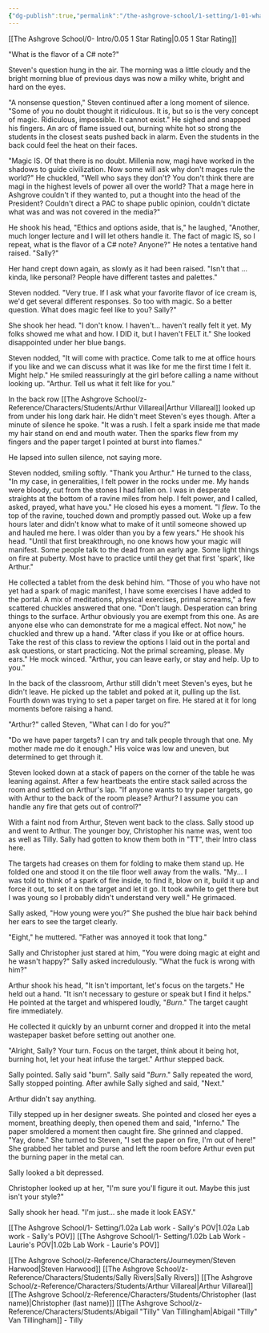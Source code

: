 ```yaml
---
{"dg-publish":true,"permalink":"/the-ashgrove-school/1-setting/1-01-what-is-magic/"}
---
```


[[The Ashgrove School/0- Intro/0.05 1 Star Rating\|0.05 1 Star Rating]]

"What is the flavor of a C# note?"

Steven's question hung in the air. The morning was a little cloudy and the bright morning blue of previous days was now a milky white, bright and hard on the eyes. 

"A nonsense question," Steven continued after a long moment of silence. "Some of you no doubt thought it ridiculous. It is, but so is the very concept of magic. Ridiculous, impossible. It cannot exist." He sighed and snapped his fingers. An arc of flame issued out, burning white hot so strong the students in the closest seats pushed back in alarm. Even the students in the back could feel the heat on their faces. 

"Magic IS. Of that there is no doubt. Millenia now, magi have worked in the shadows to guide civilization. Now some will ask why don't mages rule the world?" He chuckled, "Well who says they don't? You don't think there are magi in the highest levels of power all over the world? That a mage here in Ashgrove couldn't if they wanted to, put a thought into the head of the President? Couldn't direct a PAC to shape public opinion, couldn't dictate what was and was not covered in the media?" 

He shook his head, "Ethics and options aside, that is," he laughed, "Another, much longer lecture and I will let others handle it. The fact of magic IS, so I repeat, what is the flavor of a C# note? Anyone?" He notes a tentative hand raised. "Sally?"

Her hand crept down again, as slowly as it had been raised. "Isn't that ... kinda, like personal? People have different tastes and palettes."

Steven nodded. "Very true. If I ask what your favorite flavor of ice cream is, we'd get several different responses. So too with magic. So a better question. What does magic feel like to you? Sally?"

She shook her head. "I don't know. I haven't... haven't really felt it yet. My folks showed me what and how. I DID it, but I haven't FELT it." She looked disappointed under her blue bangs. 

Steven nodded, "It will come with practice. Come talk to me at office hours if you like and we can discuss what it was like for me the first time I felt it. Might help." He smiled reassuringly at the girl before calling a name without looking up. "Arthur. Tell us what it felt like for you."

In the back row [[The Ashgrove School/z-Reference/Characters/Students/Arthur Villareal\|Arthur Villareal]] looked up from under his long dark hair. He didn't meet Steven's eyes though. After a minute of silence he spoke. "It was a rush. I felt a spark inside me that made my hair stand on end and mouth water. Then the sparks flew from my fingers and the paper target I pointed at burst into flames." 

He lapsed into sullen silence, not saying more. 

Steven nodded, smiling softly. "Thank you Arthur." He turned to the class, "In my case, in generalities, I felt power in the rocks under me. My hands were bloody, cut from the stones I had fallen on. I was in desperate straights at the bottom of a ravine miles from help. I felt power, and I called, asked, prayed, what have you." He closed his eyes a moment. "I *flew*. To the top of the ravine, touched down and promptly passed out. Woke up a few hours later and didn't know what to make of it until someone showed up and hauled me here. I was older than you by a few years." He shook his head. "Until that first breakthrough, no one knows how your magic will manifest. Some people talk to the dead from an early age. Some light things on fire at puberty. Most have to practice until they get that first 'spark', like Arthur." 

He collected a tablet from the desk behind him. "Those of you who have not yet had a spark of magic manifest, I have some exercises I have added to the portal. A mix of meditations, physical exercises, primal screams," a few scattered chuckles answered that one. "Don't laugh. Desperation can bring things to the surface. Arthur obviously you are exempt from this one. As are anyone else who can demonstrate for me a magical effect. Not now," he chuckled and threw up a hand. "After class if you like or at office hours. Take the rest of this class to review the options I laid out in the portal and ask questions, or start practicing. Not the primal screaming, please. My ears." He mock winced. "Arthur, you can leave early, or stay and help. Up to you."

In the back of the classroom, Arthur still didn't meet Steven's eyes, but he didn't leave. He picked up the tablet and poked at it, pulling up the list. Fourth down was trying to set a paper target on fire. He stared at it for long moments before raising a hand. 

"Arthur?" called Steven, "What can I do for you?"

"Do we have paper targets? I can try and talk people through that one. My mother made me do it enough." His voice was low and uneven, but determined to get through it. 

Steven looked down at a stack of papers on the corner of the table he was leaning against. After a few heartbeats the entire stack sailed across the room and settled on Arthur's lap. "If anyone wants to try paper targets, go with Arthur to the back of the room please? Arthur? I assume you can handle any fire that gets out of control?" 

With a faint nod from Arthur, Steven went back to the class. Sally stood up and went to Arthur. The younger boy, Christopher his name was, went too as well as Tilly. Sally had gotten to know them both in "TT", their Intro class here.

The targets had creases on them for folding to make them stand up. He folded one and stood it on the tile floor well away from the walls. "My... I was told to think of a spark of fire inside, to find it, blow on it, build it up and force it out, to set it on the target and let it go. It took awhile to get there but I was young so I probably didn't understand very well." He grimaced.

Sally asked, "How young were you?" She pushed the blue hair back behind her ears to see the target clearly. 

"Eight," he muttered. "Father was annoyed it took that long."

Sally and Christopher just stared at him, "You were doing magic at eight and he wasn't happy?" Sally asked incredulously. "What the fuck is wrong with him?"

Arthur shook his head, "It isn't important, let's focus on the targets." He held out a hand. "It isn't necessary to gesture or speak but I find it helps." He pointed at the target and whispered loudly, "*Burn*." The target caught fire immediately.

He collected it quickly by an unburnt corner and dropped it into the metal wastepaper basket before setting out another one. 

"Alright, Sally? Your turn. Focus on the target, think about it being hot, burning hot, let your heat infuse the target." Arthur stepped back. 

Sally pointed. Sally said "burn". Sally said "*Burn*." Sally repeated the word, Sally stopped pointing. After awhile Sally sighed and said, "Next."

Arthur didn't say anything.

Tilly stepped up in her designer sweats. She pointed and closed her eyes a moment, breathing deeply, then opened them and said, "Inferno." The paper smoldered a moment then caught fire. She grinned and clapped. "Yay, done." She turned to Steven, "I set the paper on fire, I'm out of here!" She grabbed her tablet and purse and left the room before Arthur even put the burning paper in the metal can. 

Sally looked a bit depressed. 

Christopher looked up at her, "I'm sure you'll figure it out. Maybe this just isn't your style?"

Sally shook her head. "I'm just... she made it look EASY."

[[The Ashgrove School/1- Setting/1.02a Lab work - Sally's POV\|1.02a Lab work - Sally's POV]]
[[The Ashgrove School/1- Setting/1.02b Lab Work - Laurie's POV\|1.02b Lab Work - Laurie's POV]]

[[The Ashgrove School/z-Reference/Characters/Journeymen/Steven Harwood\|Steven Harwood]]
[[The Ashgrove School/z-Reference/Characters/Students/Sally Rivers\|Sally Rivers]]
[[The Ashgrove School/z-Reference/Characters/Students/Arthur Villareal\|Arthur Villareal]]
[[The Ashgrove School/z-Reference/Characters/Students/Christopher (last name)\|Christopher (last name)]]
[[The Ashgrove School/z-Reference/Characters/Students/Abigail "Tilly" Van Tillingham\|Abigail "Tilly" Van Tillingham]] - Tilly

